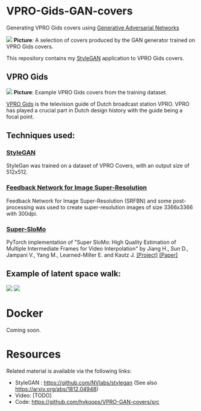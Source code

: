 # VPRO-Gids-GAN-covers
Generating VPRO Gids covers using [Generative Adversarial Networks](https://papers.nips.cc/paper/5423-generative-adversarial-nets.pdf)

![](https://github.com/hvkoops/VPRO-GAN-covers/blob/master/img/stitch_mx.png)
**Picture**: A selection of covers produced by the GAN generator trained on VPRO Gids covers.

This repository contains my [StyleGAN](https://github.com/NVlabs/stylegan)
application to VPRO Gids covers.

## VPRO Gids
![](https://github.com/hvkoops/VPRO-GAN-covers/blob/master/img/stitch.png)
**Picture**: Example VPRO Gids covers from the training dataset.

[VPRO Gids](https://www.vprogids.nl/) is the television guide of Dutch
broadcast station VPRO. VPRO has played a crucial part in Dutch design history
with the guide being a focal point.

## Techniques used:
### [StyleGAN](https://github.com/NVlabs/stylegan)
StyleGan was trained on a dataset of VPRO Covers, with an output size of 512x512.

### [Feedback Network for Image Super-Resolution](https://github.com/Paper99/SRFBN_CVPR19)
Feedback Network for Image Super-Resolution (SRFBN) and some post-processing was used to create super-resolution images of size 3366x3366 with 300dpi.

### [Super-SloMo](https://github.com/avinashpaliwal/Super-SloMo)
PyTorch implementation of "Super SloMo: High Quality Estimation of Multiple Intermediate Frames for Video Interpolation" by Jiang H., Sun D., Jampani V., Yang M., Learned-Miller E. and Kautz J. [[Project]](https://people.cs.umass.edu/~hzjiang/projects/superslomo/) [[Paper]](https://arxiv.org/abs/1712.00080)


## Example of latent space walk:
![](https://github.com/hvkoops/VPRO-GAN-covers/blob/master/img/VPRO_Gids_Covers_slow_4000_crop_10.gif) ![](https://github.com/hvkoops/VPRO-GAN-covers/blob/master/img/VPRO_Gids_Covers_slow_8000_crop_10.gif)

# Docker
Coming soon.

# Resources
Related material is available via the following links:

+ StyleGAN : https://github.com/NVlabs/stylegan (See also https://arxiv.org/abs/1812.04948)
+ Video: [TODO]
+ Code: https://github.com/hvkoops/VPRO-GAN-covers/src

